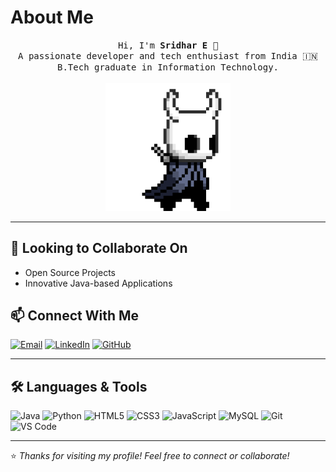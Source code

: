 # About Me

<p align="center">
  <samp>
    Hi, I'm <strong>Sridhar E</strong> 👋<br>
    A passionate developer and tech enthusiast from India 🇮🇳<br>
    B.Tech graduate in Information Technology.
  </samp>
  <br><br>
  <img src="https://github.com/sridhar8642/sridhar8642/blob/d25a78a9307f1275f5593b4ace047ff98e3c0e73/hollor_knight3.gif" width="200"/>
</p>

---
 
## 🤝 Looking to Collaborate On
- Open Source Projects   
- Innovative Java-based Applications  

## 📫 Connect With Me

[![Email](https://img.shields.io/badge/Gmail-D14836?style=for-the-badge&logo=gmail&logoColor=white)](mailto:sridhareswar3@gmail.com)
[![LinkedIn](https://img.shields.io/badge/LinkedIn-0A66C2?style=for-the-badge&logo=linkedin&logoColor=white)](https://www.linkedin.com/in/sridhar-e-15a8a922a/)
[![GitHub](https://img.shields.io/badge/GitHub-100000?style=for-the-badge&logo=github&logoColor=white)](https://github.com/sridhar8642)

---

## 🛠️ Languages & Tools
![Java](https://img.shields.io/badge/Java-ED8B00?style=flat&logo=java&logoColor=white)
![Python](https://img.shields.io/badge/Python-3670A0?style=flat&logo=python&logoColor=ffdd54)
![HTML5](https://img.shields.io/badge/HTML5-E34F26?style=flat&logo=html5&logoColor=white)
![CSS3](https://img.shields.io/badge/CSS3-1572B6?style=flat&logo=css3&logoColor=white)
![JavaScript](https://img.shields.io/badge/JavaScript-F7DF1E?style=flat&logo=javascript&logoColor=black)
![MySQL](https://img.shields.io/badge/MySQL-00000F?style=flat&logo=mysql&logoColor=white)
![Git](https://img.shields.io/badge/Git-F05032?style=flat&logo=git&logoColor=white)
![VS Code](https://img.shields.io/badge/VS%20Code-007ACC?style=flat&logo=visual-studio-code&logoColor=white)

---

⭐️ *Thanks for visiting my profile! Feel free to connect or collaborate!*
